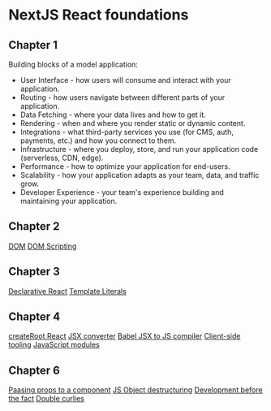 # NextJS React foundations

## Chapter 1

Building blocks of a model application:
 - User Interface - how users will consume and interact with your application.
 - Routing - how users navigate between different parts of your application.
 - Data Fetching - where your data lives and how to get it.
 - Rendering - when and where you render static or dynamic content.
 - Integrations - what third-party services you use (for CMS, auth, payments, etc.) and how you
 connect to them.
 - Infrastructure - where you deploy, store, and run your application code (serverless, CDN, edge).
 - Performance - how to optimize your application for end-users.
 - Scalability - how your application adapts as your team, data, and traffic grow.
 - Developer Experience - your team's experience building and maintaining your application.

 ## Chapter 2
[DOM](https://developer.mozilla.org/en-US/docs/Web/API/Document_Object_Model)
[DOM Scripting](https://developer.mozilla.org/en-US/docs/Learn_web_development/Core/Scripting/DOM_scripting)

## Chapter 3
[Declarative React](https://react.dev/learn/reacting-to-input-with-state#how-declarative-ui-compares-to-imperative)
[Template Literals](https://developer.mozilla.org/en-US/docs/Web/JavaScript/Reference/Template_literals#tagged_templates)

## Chapter 4
[createRoot React](https://react.dev/reference/react-dom/client/createRoot)
[JSX converter](https://transform.tools/html-to-jsx)
[Babel JSX to JS compiler](https://transform.tools/html-to-jsx)
[Client-side tooling](https://developer.mozilla.org/en-US/docs/Learn_web_development/Extensions/Client-side_tools/Overview#the_modern_tooling_ecosystem)
[JavaScript modules](https://developer.mozilla.org/en-US/docs/Web/JavaScript/Guide/Modules)

## Chapter 6
[Paasing props to a component](https://react.dev/learn/passing-props-to-a-component)
[JS Object destructuring](https://developer.mozilla.org/en-US/docs/Web/JavaScript/Reference/Operators/Destructuring)
[Development before the fact](http://www.htius.com/Articles/Inside_DBTF.htm)
[Double curlies](https://react.dev/learn/javascript-in-jsx-with-curly-braces#using-double-curlies-css-and-other-objects-in-jsx)